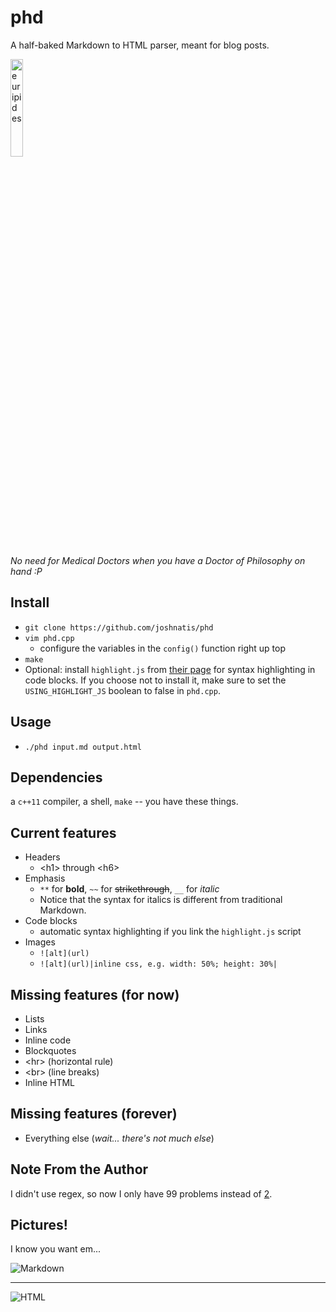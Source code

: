 # phd
A half-baked Markdown to HTML parser, meant for blog posts.

<img src="https://user-images.githubusercontent.com/31445542/77646031-27847580-6f3a-11ea-8b5c-d5868bf4b6db.png" alt="euripides" title="A cute euripides" width="20%">

*No need for Medical Doctors when you have a Doctor of Philosophy on hand :P*


## Install
* `git clone https://github.com/joshnatis/phd`
* `vim phd.cpp`
  * configure the variables in the `config()` function right up top
* `make`
* Optional: install `highlight.js` from [their page](https://highlightjs.org/download/) for syntax highlighting in code blocks. If you choose not to install it, make sure to set the `USING_HIGHLIGHT_JS` boolean to false in `phd.cpp`.

## Usage
* `./phd input.md output.html`
  
## Dependencies
a `c++11` compiler, a shell, `make` -- you have these things.

## Current features
* Headers
  * \<h1> through \<h6>
* Emphasis
  * `**` for **bold**, `~~` for ~~strikethrough~~, `__` for *italic*
  * Notice that the syntax for italics is different from traditional Markdown.
* Code blocks
  * automatic syntax highlighting if you link the `highlight.js` script
* Images
  * `![alt](url)`
  * `![alt](url)|inline css, e.g. width: 50%; height: 30%|`

## Missing features (for now)
* Lists
* Links
* Inline code
* Blockquotes
* \<hr> (horizontal rule)
* \<br> (line breaks)
* Inline HTML

## Missing features (forever)
* Everything else (*wait... there's not much else*)

## Note From the Author
I didn't use regex, so now I only have 99 problems instead of [2](https://blog.codinghorror.com/regular-expressions-now-you-have-two-problems/).

## Pictures!
I know you want em...

![Markdown](https://user-images.githubusercontent.com/31445542/77647237-6ddad400-6f3c-11ea-94b8-65900b429386.png)

---

![HTML](https://user-images.githubusercontent.com/31445542/77647239-6ddad400-6f3c-11ea-8dff-2325aea2b5e4.png)

